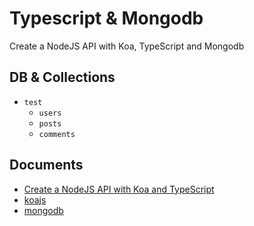 # Typescript & Mongodb

Create a NodeJS API with Koa, TypeScript and Mongodb

## DB & Collections

- `test`
  - `users`
  - `posts`
  - `comments`

## Documents

- [Create a NodeJS API with Koa and TypeScript](https://codereviewvideos.com/course/create-nodejs-api-koa-typescript)
- [koajs](https://koajs.com/)
- [mongodb](https://www.mongodb.com/)
